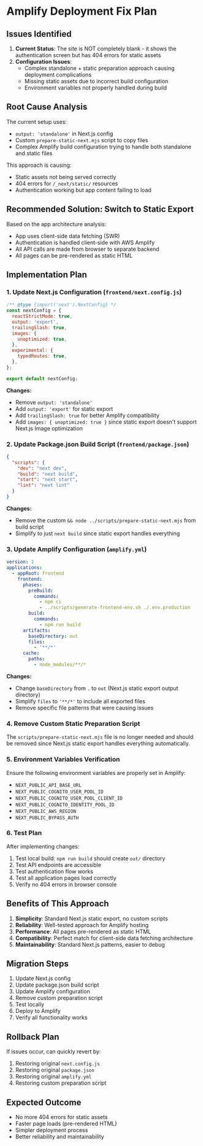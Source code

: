 # Amplify Deployment Fix Plan

## Issues Identified

1. **Current Status**: The site is NOT completely blank - it shows the authentication screen but has 404 errors for static assets
2. **Configuration Issues**: 
   - Complex standalone + static preparation approach causing deployment complications
   - Missing static assets due to incorrect build configuration
   - Environment variables not properly handled during build

## Root Cause Analysis

The current setup uses:
- `output: 'standalone'` in Next.js config
- Custom `prepare-static-next.mjs` script to copy files
- Complex Amplify build configuration trying to handle both standalone and static files

This approach is causing:
- Static assets not being served correctly
- 404 errors for `/_next/static/` resources
- Authentication working but app content failing to load

## Recommended Solution: Switch to Static Export

Based on the app architecture analysis:
- App uses client-side data fetching (SWR)
- Authentication is handled client-side with AWS Amplify
- All API calls are made from browser to separate backend
- All pages can be pre-rendered as static HTML

## Implementation Plan

### 1. Update Next.js Configuration (`frontend/next.config.js`)

```javascript
/** @type {import('next').NextConfig} */
const nextConfig = {
  reactStrictMode: true,
  output: 'export',
  trailingSlash: true,
  images: {
    unoptimized: true,
  },
  experimental: {
    typedRoutes: true,
  },
};

export default nextConfig;
```

**Changes:**
- Remove `output: 'standalone'`
- Add `output: 'export'` for static export
- Add `trailingSlash: true` for better Amplify compatibility
- Add `images: { unoptimized: true }` since static export doesn't support Next.js Image optimization

### 2. Update Package.json Build Script (`frontend/package.json`)

```json
{
  "scripts": {
    "dev": "next dev",
    "build": "next build",
    "start": "next start",
    "lint": "next lint"
  }
}
```

**Changes:**
- Remove the custom `&& node ../scripts/prepare-static-next.mjs` from build script
- Simplify to just `next build` since static export handles everything

### 3. Update Amplify Configuration (`amplify.yml`)

```yaml
version: 1
applications:
  - appRoot: frontend
    frontend:
      phases:
        preBuild:
          commands:
            - npm ci
            - ../scripts/generate-frontend-env.sh ./.env.production
        build:
          commands:
            - npm run build
      artifacts:
        baseDirectory: out
        files:
          - '**/*'
      cache:
        paths:
          - node_modules/**/*
```

**Changes:**
- Change `baseDirectory` from `.` to `out` (Next.js static export output directory)
- Simplify `files` to `'**/*'` to include all exported files
- Remove specific file patterns that were causing issues

### 4. Remove Custom Static Preparation Script

The `scripts/prepare-static-next.mjs` file is no longer needed and should be removed since Next.js static export handles everything automatically.

### 5. Environment Variables Verification

Ensure the following environment variables are properly set in Amplify:
- `NEXT_PUBLIC_API_BASE_URL`
- `NEXT_PUBLIC_COGNITO_USER_POOL_ID`
- `NEXT_PUBLIC_COGNITO_USER_POOL_CLIENT_ID`
- `NEXT_PUBLIC_COGNITO_IDENTITY_POOL_ID`
- `NEXT_PUBLIC_AWS_REGION`
- `NEXT_PUBLIC_BYPASS_AUTH`

### 6. Test Plan

After implementing changes:
1. Test local build: `npm run build` should create `out/` directory
2. Test API endpoints are accessible
3. Test authentication flow works
4. Test all application pages load correctly
5. Verify no 404 errors in browser console

## Benefits of This Approach

1. **Simplicity**: Standard Next.js static export, no custom scripts
2. **Reliability**: Well-tested approach for Amplify hosting
3. **Performance**: All pages pre-rendered as static HTML
4. **Compatibility**: Perfect match for client-side data fetching architecture
5. **Maintainability**: Standard Next.js patterns, easier to debug

## Migration Steps

1. Update Next.js config
2. Update package.json build script
3. Update Amplify configuration
4. Remove custom preparation script
5. Test locally
6. Deploy to Amplify
7. Verify all functionality works

## Rollback Plan

If issues occur, can quickly revert by:
1. Restoring original `next.config.js`
2. Restoring original `package.json`
3. Restoring original `amplify.yml`
4. Restoring custom preparation script

## Expected Outcome

- No more 404 errors for static assets
- Faster page loads (pre-rendered HTML)
- Simpler deployment process
- Better reliability and maintainability